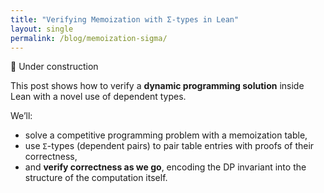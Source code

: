 ```yaml
---
title: "Verifying Memoization with Σ-types in Lean"
layout: single
permalink: /blog/memoization-sigma/
---
```


🚧 Under construction

This post shows how to verify a **dynamic programming solution** inside Lean with a novel use of dependent types.

We’ll:
- solve a competitive programming problem with a memoization table,
- use `Σ`-types (dependent pairs) to pair table entries with proofs of their correctness,
- and **verify correctness as we go**, encoding the DP invariant into the structure of the computation itself.
